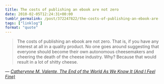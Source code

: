 ```yaml
---
title: The costs of publishing an ebook are not zero
date: 2010-02-05T12:24:31+00:00
tumblr_permalink: /post/372247822/the-costs-of-publishing-an-ebook-are-not-zero
tags: ["linklog"]
format: "quote"
---
```


> The costs of publishing an ebook are not zero. That is, if you have any interest at all in a quality product. No one goes around suggesting that everyone should become their own autonomous cheesemakers and cheering the death of the cheese industry. Why? Because that would result in a lot of shitty cheese.

— <cite>[Catherynne M. Valente, _The End of the World As We Know It (And I Feel Fine)_](https://catvalente.livejournal.com/563086.html)</cite>
